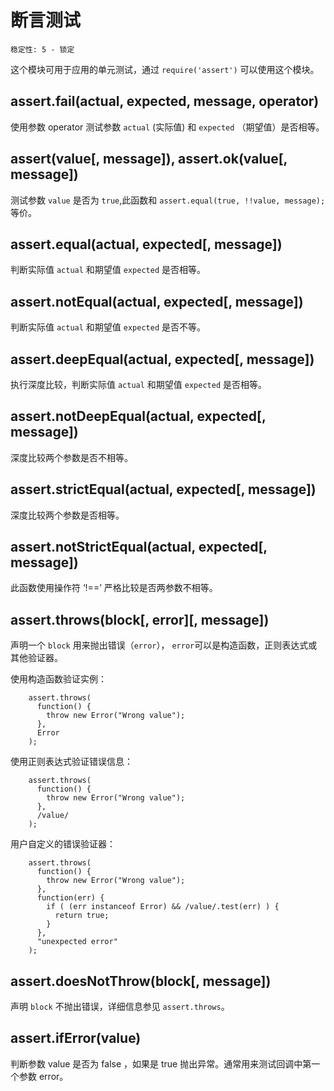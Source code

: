 # 断言测试

    稳定性: 5 - 锁定

这个模块可用于应用的单元测试，通过 `require('assert')` 可以使用这个模块。


## assert.fail(actual, expected, message, operator)

使用参数 operator 测试参数 `actual` (实际值) 和 `expected` （期望值）是否相等。

## assert(value[, message]), assert.ok(value[, message])

测试参数 `value` 是否为 `true`,此函数和 `assert.equal(true, !!value, message);` 等价。

## assert.equal(actual, expected[, message])

判断实际值 `actual` 和期望值 `expected` 是否相等。

## assert.notEqual(actual, expected[, message])

判断实际值 `actual` 和期望值 `expected` 是否不等。

## assert.deepEqual(actual, expected[, message])

执行深度比较，判断实际值 `actual` 和期望值 `expected` 是否相等。

## assert.notDeepEqual(actual, expected[, message])

深度比较两个参数是否不相等。

## assert.strictEqual(actual, expected[, message])

深度比较两个参数是否相等。  

## assert.notStrictEqual(actual, expected[, message])

此函数使用操作符 ‘!==’ 严格比较是否两参数不相等。


## assert.throws(block[, error][, message])
声明一个 `block` 用来抛出错误（`error`）， `error`可以是构造函数，正则表达式或其他验证器。

使用构造函数验证实例：

```
    assert.throws(
      function() {
        throw new Error("Wrong value");
      },
      Error
    );
```

使用正则表达式验证错误信息：

```
    assert.throws(
      function() {
        throw new Error("Wrong value");
      },
      /value/
    );
```

用户自定义的错误验证器：

```
    assert.throws(
      function() {
        throw new Error("Wrong value");
      },
      function(err) {
        if ( (err instanceof Error) && /value/.test(err) ) {
          return true;
        }
      },
      "unexpected error"
    );
```

## assert.doesNotThrow(block[, message])

声明 `block` 不抛出错误，详细信息参见 `assert.throws`。

## assert.ifError(value)

判断参数 value 是否为 false ，如果是 true 抛出异常。通常用来测试回调中第一个参数 error。
